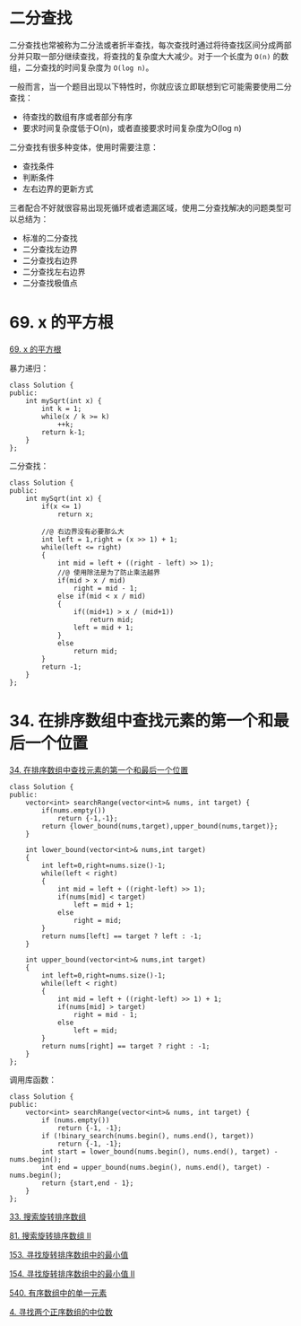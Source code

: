 # 二分查找

二分查找也常被称为二分法或者折半查找，每次查找时通过将待查找区间分成两部分并只取一部分继续查找，将查找的复杂度大大减少。对于一个长度为 `O(n)` 的数组，二分查找的时间复杂度为 `O(log n)`。

一般而言，当一个题目出现以下特性时，你就应该立即联想到它可能需要使用二分查找：

- 待查找的数组有序或者部分有序
- 要求时间复杂度低于O(n)，或者直接要求时间复杂度为O(log n)

二分查找有很多种变体，使用时需要注意：

- 查找条件
- 判断条件
- 左右边界的更新方式

三者配合不好就很容易出现死循环或者遗漏区域，使用二分查找解决的问题类型可以总结为：

- 标准的二分查找
- 二分查找左边界
- 二分查找右边界
- 二分查找左右边界
- 二分查找极值点

# 69. x 的平方根

[69. x 的平方根](https://leetcode-cn.com/problems/sqrtx/)

暴力递归：

```
class Solution {
public:
    int mySqrt(int x) {      
        int k = 1;
        while(x / k >= k) 
            ++k;                           
        return k-1;
    }
};
```

二分查找：

```
class Solution {
public:
    int mySqrt(int x) {
        if(x <= 1)
            return x;
        
        //@ 右边界没有必要那么大
        int left = 1,right = (x >> 1) + 1;
        while(left <= right)
        {
            int mid = left + ((right - left) >> 1);
            //@ 使用除法是为了防止乘法越界
            if(mid > x / mid)
                right = mid - 1;
            else if(mid < x / mid)
            {
                if((mid+1) > x / (mid+1))
                    return mid;
                left = mid + 1;
            }
            else    
                return mid;
        }
        return -1;
    }
};
```

# 34. 在排序数组中查找元素的第一个和最后一个位置

[34. 在排序数组中查找元素的第一个和最后一个位置](https://leetcode-cn.com/problems/find-first-and-last-position-of-element-in-sorted-array/)

```
class Solution {
public:
    vector<int> searchRange(vector<int>& nums, int target) {
        if(nums.empty())
            return {-1,-1};   
        return {lower_bound(nums,target),upper_bound(nums,target)};     
    }
        
    int lower_bound(vector<int>& nums,int target)
    {
        int left=0,right=nums.size()-1;
        while(left < right)
        {
            int mid = left + ((right-left) >> 1);
            if(nums[mid] < target)
                left = mid + 1;
            else
                right = mid;
        }        
        return nums[left] == target ? left : -1;
    }   
        
    int upper_bound(vector<int>& nums,int target)
    {
        int left=0,right=nums.size()-1;
        while(left < right)
        {
            int mid = left + ((right-left) >> 1) + 1;
            if(nums[mid] > target)
                right = mid - 1;
            else
                left = mid;
        }        
        return nums[right] == target ? right : -1;
    }
};
```

调用库函数：

```
class Solution {
public:
    vector<int> searchRange(vector<int>& nums, int target) {
        if (nums.empty()) 
            return {-1, -1};
        if (!binary_search(nums.begin(), nums.end(), target))
            return {-1, -1};
        int start = lower_bound(nums.begin(), nums.end(), target) - nums.begin();
        int end = upper_bound(nums.begin(), nums.end(), target) - nums.begin();
        return {start,end - 1};
    }
};
```



[33. 搜索旋转排序数组](https://leetcode-cn.com/problems/search-in-rotated-sorted-array/)

[81. 搜索旋转排序数组 II](https://leetcode-cn.com/problems/search-in-rotated-sorted-array-ii/)

[153. 寻找旋转排序数组中的最小值](https://leetcode-cn.com/problems/find-minimum-in-rotated-sorted-array/)

[154. 寻找旋转排序数组中的最小值 II](https://leetcode-cn.com/problems/find-minimum-in-rotated-sorted-array-ii/)

[540. 有序数组中的单一元素](https://leetcode-cn.com/problems/single-element-in-a-sorted-array/)

[4. 寻找两个正序数组的中位数](https://leetcode-cn.com/problems/median-of-two-sorted-arrays/)